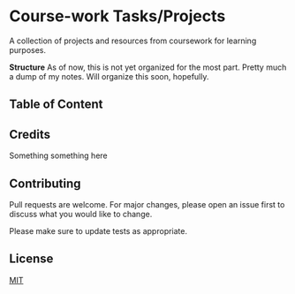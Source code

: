 # Course-work Tasks/Projects
A collection of projects and resources from coursework for learning purposes.

**Structure**
As of now, this is not yet organized for the most part. Pretty much a dump of my notes. Will organize this soon, hopefully.


## Table of Content 


## Credits
Something something here 


## Contributing
Pull requests are welcome. For major changes, please open an issue first to discuss what you would like to change.

Please make sure to update tests as appropriate.

## License
[MIT](https://choosealicense.com/licenses/mit/) 